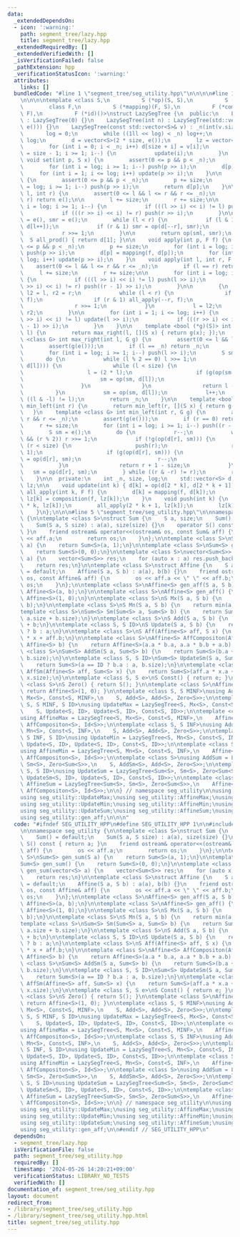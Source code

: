 ```yaml
---
data:
  _extendedDependsOn:
  - icon: ':warning:'
    path: segment_tree/lazy.hpp
    title: segment_tree/lazy.hpp
  _extendedRequiredBy: []
  _extendedVerifiedWith: []
  _isVerificationFailed: false
  _pathExtension: hpp
  _verificationStatusIcon: ':warning:'
  attributes:
    links: []
  bundledCode: "#line 1 \"segment_tree/seg_utility.hpp\"\n\n\n\n#line 1 \"segment_tree/lazy.hpp\"\
    \n\n\n\ntemplate <class S,\n          S (*op)(S, S),\n          S (*e)(),\n  \
    \        class F,\n          S (*mapping)(F, S),\n          F (*composition)(F,\
    \ F),\n          F (*id)()>\nstruct LazySegTree {\n  public:\n    LazySegTree()\
    \ : LazySegTree(0) {}\n    LazySegTree(int n) : LazySegTree(std::vector<S>(n,\
    \ e())) {}\n    LazySegTree(const std::vector<S>& v) : _n(int(v.size())) {\n \
    \       log = 0;\n        while ((1ll << log) < _n) log++;\n        size = 1 <<\
    \ log;\n        d = vector<S>(2 * size, e());\n        lz = vector<F>(size, id());\n\
    \        for (int i = 0; i < _n; i++) d[size + i] = v[i];\n        for (int i\
    \ = size - 1; i >= 1; i--) {\n            update(i);\n        }\n    }\n\n   \
    \ void set(int p, S x) {\n        assert(0 <= p && p < _n);\n        p += size;\n\
    \        for (int i = log; i >= 1; i--) push(p >> i);\n        d[p] = x;\n   \
    \     for (int i = 1; i <= log; i++) update(p >> i);\n    }\n\n    S get(int p)\
    \ {\n        assert(0 <= p && p < _n);\n        p += size;\n        for (int i\
    \ = log; i >= 1; i--) push(p >> i);\n        return d[p];\n    }\n\n    S prod(int\
    \ l, int r) {\n        assert(0 <= l && l <= r && r <= _n);\n        if (l ==\
    \ r) return e();\n\n        l += size;\n        r += size;\n\n        for (int\
    \ i = log; i >= 1; i--) {\n            if (((l >> i) << i) != l) push(l >> i);\n\
    \            if (((r >> i) << i) != r) push(r >> i);\n        }\n\n        S sml\
    \ = e(), smr = e();\n        while (l < r) {\n            if (l & 1) sml = op(sml,\
    \ d[l++]);\n            if (r & 1) smr = op(d[--r], smr);\n            l >>= 1;\n\
    \            r >>= 1;\n        }\n\n        return op(sml, smr);\n    }\n\n  \
    \  S all_prod() { return d[1]; }\n\n    void apply(int p, F f) {\n        assert(0\
    \ <= p && p < _n);\n        p += size;\n        for (int i = log; i >= 1; i--)\
    \ push(p >> i);\n        d[p] = mapping(f, d[p]);\n        for (int i = 1; i <=\
    \ log; i++) update(p >> i);\n    }\n    void apply(int l, int r, F f) {\n    \
    \    assert(0 <= l && l <= r && r <= _n);\n        if (l == r) return;\n\n   \
    \     l += size;\n        r += size;\n\n        for (int i = log; i >= 1; i--)\
    \ {\n            if (((l >> i) << i) != l) push(l >> i);\n            if (((r\
    \ >> i) << i) != r) push((r - 1) >> i);\n        }\n\n        {\n            int\
    \ l2 = l, r2 = r;\n            while (l < r) {\n                if (l & 1) all_apply(l++,\
    \ f);\n                if (r & 1) all_apply(--r, f);\n                l >>= 1;\n\
    \                r >>= 1;\n            }\n            l = l2;\n            r =\
    \ r2;\n        }\n\n        for (int i = 1; i <= log; i++) {\n            if (((l\
    \ >> i) << i) != l) update(l >> i);\n            if (((r >> i) << i) != r) update((r\
    \ - 1) >> i);\n        }\n    }\n\n    template <bool (*g)(S)> int max_right(int\
    \ l) {\n        return max_right(l, [](S x) { return g(x); });\n    }\n    template\
    \ <class G> int max_right(int l, G g) {\n        assert(0 <= l && l <= _n);\n\
    \        assert(g(e()));\n        if (l == _n) return _n;\n        l += size;\n\
    \        for (int i = log; i >= 1; i--) push(l >> i);\n        S sm = e();\n \
    \       do {\n            while (l % 2 == 0) l >>= 1;\n            if (!g(op(sm,\
    \ d[l]))) {\n                while (l < size) {\n                    push(l);\n\
    \                    l = (2 * l);\n                    if (g(op(sm, d[l]))) {\n\
    \                        sm = op(sm, d[l]);\n                        l++;\n  \
    \                  }\n                }\n                return l - size;\n  \
    \          }\n            sm = op(sm, d[l]);\n            l++;\n        } while\
    \ ((l & -l) != l);\n        return _n;\n    }\n\n    template <bool (*g)(S)> int\
    \ min_left(int r) {\n        return min_left(r, [](S x) { return g(x); });\n \
    \   }\n    template <class G> int min_left(int r, G g) {\n        assert(0 <=\
    \ r && r <= _n);\n        assert(g(e()));\n        if (r == 0) return 0;\n   \
    \     r += size;\n        for (int i = log; i >= 1; i--) push((r - 1) >> i);\n\
    \        S sm = e();\n        do {\n            r--;\n            while (r > 1\
    \ && (r % 2)) r >>= 1;\n            if (!g(op(d[r], sm))) {\n                while\
    \ (r < size) {\n                    push(r);\n                    r = (2 * r +\
    \ 1);\n                    if (g(op(d[r], sm))) {\n                        sm\
    \ = op(d[r], sm);\n                        r--;\n                    }\n     \
    \           }\n                return r + 1 - size;\n            }\n         \
    \   sm = op(d[r], sm);\n        } while ((r & -r) != r);\n        return 0;\n\
    \    }\n\n  private:\n    int _n, size, log;\n    std::vector<S> d;\n    std::vector<F>\
    \ lz;\n\n    void update(int k) { d[k] = op(d[2 * k], d[2 * k + 1]); }\n    void\
    \ all_apply(int k, F f) {\n        d[k] = mapping(f, d[k]);\n        if (k < size)\
    \ lz[k] = composition(f, lz[k]);\n    }\n    void push(int k) {\n        all_apply(2\
    \ * k, lz[k]);\n        all_apply(2 * k + 1, lz[k]);\n        lz[k] = id();\n\
    \    }\n};\n\n\n#line 5 \"segment_tree/seg_utility.hpp\"\n\nnamespace seg_utility\
    \ {\n\ntemplate <class S>\nstruct Sum {\n    S a, size;\n    Sum() = default;\n\
    \    Sum(S a, S size) : a(a), size(size) {}\n    operator S() const { return a;\
    \ }\n    friend ostream& operator<<(ostream& os, const Sum& aff) {\n        os\
    \ << aff.a;\n        return os;\n    }\n};\n\ntemplate <class S>\nSum<S> gen_sum(S\
    \ a) {\n    return Sum<S>(a, 1);\n}\n\ntemplate <class S>\nSum<S> gen_sum() {\n\
    \    return Sum<S>(0, 0);\n}\n\ntemplate <class S>\nvector<Sum<S>> gen_sum(vector<S>\
    \ a) {\n    vector<Sum<S>> res;\n    for (auto x : a) res.push_back(gen_sum(x));\n\
    \    return res;\n}\n\ntemplate <class S>\nstruct Affine {\n    S a, b;\n    Affine()\
    \ = default;\n    Affine(S a, S b) : a(a), b(b) {}\n    friend ostream& operator<<(ostream&\
    \ os, const Affine& aff) {\n        os << aff.a << \" \" << aff.b;\n        return\
    \ os;\n    }\n};\n\ntemplate <class S>\nAffine<S> gen_aff(S a, S b) {\n    return\
    \ Affine<S>(a, b);\n}\n\ntemplate <class S>\nAffine<S> gen_aff() {\n    return\
    \ Affine<S>(1, 0);\n}\n\ntemplate <class S>\nS Mx(S a, S b) {\n    return max(a,\
    \ b);\n}\n\ntemplate <class S>\nS Mn(S a, S b) {\n    return min(a, b);\n}\n\n\
    template <class S>\nSum<S> Sm(Sum<S> a, Sum<S> b) {\n    return Sum<S>(a.a + b.a,\
    \ a.size + b.size);\n}\n\ntemplate <class S>\nS Add(S a, S b) {\n    return a\
    \ + b;\n}\n\ntemplate <class S, S ID>\nS Update(S a, S b) {\n    return a == ID\
    \ ? b : a;\n}\n\ntemplate <class S>\nS Aff(Affine<S> aff, S x) {\n    return aff.a\
    \ * x + aff.b;\n}\n\ntemplate <class S>\nAffine<S> AffCompositon(Affine<S> a,\
    \ Affine<S> b) {\n    return Affine<S>(a.a * b.a, a.a * b.b + a.b);\n}\n\ntemplate\
    \ <class S>\nSum<S> AddSm(S a, Sum<S> b) {\n    return Sum<S>(b.a + a * b.size,\
    \ b.size);\n}\n\ntemplate <class S, S ID>\nSum<S> UpdateSm(S a, Sum<S> b) {\n\
    \    return Sum<S>(a == ID ? b.a : a, b.size);\n}\n\ntemplate <class S>\nSum<S>\
    \ AffSm(Affine<S> aff, Sum<S> x) {\n    return Sum<S>(aff.a * x.a + aff.b * x.size,\
    \ x.size);\n}\n\ntemplate <class S, S e>\nS Const() { return e; }\n\ntemplate\
    \ <class S>\nS Zero() { return S(); }\n\ntemplate <class S>\nAffine<S> Id() {\
    \ return Affine<S>(1, 0); }\n\ntemplate <class S, S MINF>\nusing AddMax = LazySegTree<S,\
    \ Mx<S>, Const<S, MINF>,\n    S, Add<S>, Add<S>, Zero<S>>;\n\ntemplate <class\
    \ S, S MINF, S ID>\nusing UpdateMax = LazySegTree<S, Mx<S>, Const<S, MINF>,\n\
    \    S, Update<S, ID>, Update<S, ID>, Const<S, ID>>;\n\ntemplate <class S, S MINF>\n\
    using AffineMax = LazySegTree<S, Mx<S>, Const<S, MINF>,\n    Affine<S>, Aff<S>,\
    \ AffCompositon<S>, Id<S>>;\n\ntemplate <class S, S INF>\nusing AddMin = LazySegTree<S,\
    \ Mn<S>, Const<S, INF>,\n    S, Add<S>, Add<S>, Zero<S>>;\n\ntemplate <class S,\
    \ S INF, S ID>\nusing UpdateMin = LazySegTree<S, Mn<S>, Const<S, INF>,\n    S,\
    \ Update<S, ID>, Update<S, ID>, Const<S, ID>>;\n\ntemplate <class S, S INF>\n\
    using AffineMin = LazySegTree<S, Mn<S>, Const<S, INF>,\n    Affine<S>, Aff<S>,\
    \ AffCompositon<S>, Id<S>>;\n\ntemplate <class S>\nusing AddSum = LazySegTree<Sum<S>,\
    \ Sm<S>, Zero<Sum<S>>,\n    S, AddSm<S>, Add<S>, Zero<S>>;\n\ntemplate <class\
    \ S, S ID>\nusing UpdateSum = LazySegTree<Sum<S>, Sm<S>, Zero<Sum<S>>,\n    S,\
    \ UpdateSm<S, ID>, Update<S, ID>, Const<S, ID>>;\n\ntemplate <class S>\nusing\
    \ AffineSum = LazySegTree<Sum<S>, Sm<S>, Zero<Sum<S>>,\n    Affine<S>, AffSm<S>,\
    \ AffCompositon<S>, Id<S>>;\n\n} // namespace seg_utility\n\nusing seg_utility::AddMax;\n\
    using seg_utility::UpdateMax;\nusing seg_utility::AffineMax;\nusing seg_utility::AddMin;\n\
    using seg_utility::UpdateMin;\nusing seg_utility::AffineMin;\nusing seg_utility::AddSum;\n\
    using seg_utility::UpdateSum;\nusing seg_utility::AffineSum;\nusing seg_utility::gen_sum;\n\
    using seg_utility::gen_aff;\n\n\n"
  code: "#ifndef SEG_UTILITY_HPP\n#define SEG_UTILITY_HPP 1\n\n#include \"lazy.hpp\"\
    \n\nnamespace seg_utility {\n\ntemplate <class S>\nstruct Sum {\n    S a, size;\n\
    \    Sum() = default;\n    Sum(S a, S size) : a(a), size(size) {}\n    operator\
    \ S() const { return a; }\n    friend ostream& operator<<(ostream& os, const Sum&\
    \ aff) {\n        os << aff.a;\n        return os;\n    }\n};\n\ntemplate <class\
    \ S>\nSum<S> gen_sum(S a) {\n    return Sum<S>(a, 1);\n}\n\ntemplate <class S>\n\
    Sum<S> gen_sum() {\n    return Sum<S>(0, 0);\n}\n\ntemplate <class S>\nvector<Sum<S>>\
    \ gen_sum(vector<S> a) {\n    vector<Sum<S>> res;\n    for (auto x : a) res.push_back(gen_sum(x));\n\
    \    return res;\n}\n\ntemplate <class S>\nstruct Affine {\n    S a, b;\n    Affine()\
    \ = default;\n    Affine(S a, S b) : a(a), b(b) {}\n    friend ostream& operator<<(ostream&\
    \ os, const Affine& aff) {\n        os << aff.a << \" \" << aff.b;\n        return\
    \ os;\n    }\n};\n\ntemplate <class S>\nAffine<S> gen_aff(S a, S b) {\n    return\
    \ Affine<S>(a, b);\n}\n\ntemplate <class S>\nAffine<S> gen_aff() {\n    return\
    \ Affine<S>(1, 0);\n}\n\ntemplate <class S>\nS Mx(S a, S b) {\n    return max(a,\
    \ b);\n}\n\ntemplate <class S>\nS Mn(S a, S b) {\n    return min(a, b);\n}\n\n\
    template <class S>\nSum<S> Sm(Sum<S> a, Sum<S> b) {\n    return Sum<S>(a.a + b.a,\
    \ a.size + b.size);\n}\n\ntemplate <class S>\nS Add(S a, S b) {\n    return a\
    \ + b;\n}\n\ntemplate <class S, S ID>\nS Update(S a, S b) {\n    return a == ID\
    \ ? b : a;\n}\n\ntemplate <class S>\nS Aff(Affine<S> aff, S x) {\n    return aff.a\
    \ * x + aff.b;\n}\n\ntemplate <class S>\nAffine<S> AffCompositon(Affine<S> a,\
    \ Affine<S> b) {\n    return Affine<S>(a.a * b.a, a.a * b.b + a.b);\n}\n\ntemplate\
    \ <class S>\nSum<S> AddSm(S a, Sum<S> b) {\n    return Sum<S>(b.a + a * b.size,\
    \ b.size);\n}\n\ntemplate <class S, S ID>\nSum<S> UpdateSm(S a, Sum<S> b) {\n\
    \    return Sum<S>(a == ID ? b.a : a, b.size);\n}\n\ntemplate <class S>\nSum<S>\
    \ AffSm(Affine<S> aff, Sum<S> x) {\n    return Sum<S>(aff.a * x.a + aff.b * x.size,\
    \ x.size);\n}\n\ntemplate <class S, S e>\nS Const() { return e; }\n\ntemplate\
    \ <class S>\nS Zero() { return S(); }\n\ntemplate <class S>\nAffine<S> Id() {\
    \ return Affine<S>(1, 0); }\n\ntemplate <class S, S MINF>\nusing AddMax = LazySegTree<S,\
    \ Mx<S>, Const<S, MINF>,\n    S, Add<S>, Add<S>, Zero<S>>;\n\ntemplate <class\
    \ S, S MINF, S ID>\nusing UpdateMax = LazySegTree<S, Mx<S>, Const<S, MINF>,\n\
    \    S, Update<S, ID>, Update<S, ID>, Const<S, ID>>;\n\ntemplate <class S, S MINF>\n\
    using AffineMax = LazySegTree<S, Mx<S>, Const<S, MINF>,\n    Affine<S>, Aff<S>,\
    \ AffCompositon<S>, Id<S>>;\n\ntemplate <class S, S INF>\nusing AddMin = LazySegTree<S,\
    \ Mn<S>, Const<S, INF>,\n    S, Add<S>, Add<S>, Zero<S>>;\n\ntemplate <class S,\
    \ S INF, S ID>\nusing UpdateMin = LazySegTree<S, Mn<S>, Const<S, INF>,\n    S,\
    \ Update<S, ID>, Update<S, ID>, Const<S, ID>>;\n\ntemplate <class S, S INF>\n\
    using AffineMin = LazySegTree<S, Mn<S>, Const<S, INF>,\n    Affine<S>, Aff<S>,\
    \ AffCompositon<S>, Id<S>>;\n\ntemplate <class S>\nusing AddSum = LazySegTree<Sum<S>,\
    \ Sm<S>, Zero<Sum<S>>,\n    S, AddSm<S>, Add<S>, Zero<S>>;\n\ntemplate <class\
    \ S, S ID>\nusing UpdateSum = LazySegTree<Sum<S>, Sm<S>, Zero<Sum<S>>,\n    S,\
    \ UpdateSm<S, ID>, Update<S, ID>, Const<S, ID>>;\n\ntemplate <class S>\nusing\
    \ AffineSum = LazySegTree<Sum<S>, Sm<S>, Zero<Sum<S>>,\n    Affine<S>, AffSm<S>,\
    \ AffCompositon<S>, Id<S>>;\n\n} // namespace seg_utility\n\nusing seg_utility::AddMax;\n\
    using seg_utility::UpdateMax;\nusing seg_utility::AffineMax;\nusing seg_utility::AddMin;\n\
    using seg_utility::UpdateMin;\nusing seg_utility::AffineMin;\nusing seg_utility::AddSum;\n\
    using seg_utility::UpdateSum;\nusing seg_utility::AffineSum;\nusing seg_utility::gen_sum;\n\
    using seg_utility::gen_aff;\n\n#endif // SEG_UTILITY_HPP\n"
  dependsOn:
  - segment_tree/lazy.hpp
  isVerificationFile: false
  path: segment_tree/seg_utility.hpp
  requiredBy: []
  timestamp: '2024-05-26 14:20:21+09:00'
  verificationStatus: LIBRARY_NO_TESTS
  verifiedWith: []
documentation_of: segment_tree/seg_utility.hpp
layout: document
redirect_from:
- /library/segment_tree/seg_utility.hpp
- /library/segment_tree/seg_utility.hpp.html
title: segment_tree/seg_utility.hpp
---
```

